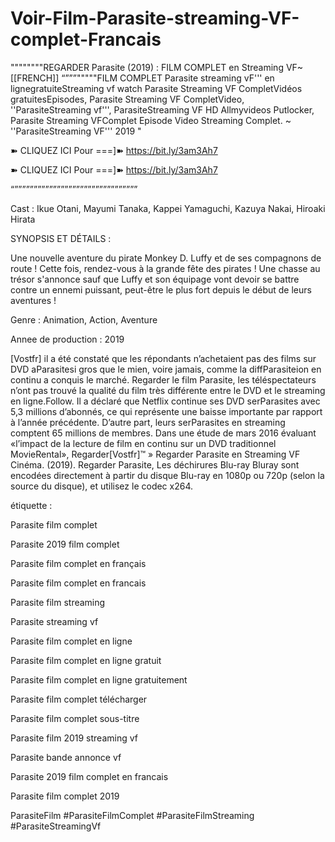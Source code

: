 # Voir-Film-Parasite-streaming-VF-complet-Francais
""""""""REGARDER Parasite (2019) : FILM COMPLET en Streaming VF~[[FRENCH]] “”””"""""FILM COMPLET Parasite streaming vF''' en lignegratuiteStreaming vf watch Parasite Streaming VF CompletVidéos gratuitesEpisodes, Parasite Streaming VF CompletVideo, ''ParasiteStreaming vf''', ParasiteStreaming VF HD Allmyvideos Putlocker, Parasite Streaming VFComplet Episode Video Streaming Complet. ~ ''ParasiteStreaming VF''' 2019 "

➽ CLIQUEZ ICI Pour ===]➽ https://bit.ly/3am3Ah7

➽ CLIQUEZ ICI Pour ===]➽ https://bit.ly/3am3Ah7

“””””””””””””””””””””””””””””””””

Cast : Ikue Otani, Mayumi Tanaka, Kappei Yamaguchi, Kazuya Nakai, Hiroaki Hirata

SYNOPSIS ET DÉTAILS :

Une nouvelle aventure du pirate Monkey D. Luffy et de ses compagnons de route ! Cette fois, rendez-vous à la grande fête des pirates ! Une chasse au trésor s'annonce sauf que Luffy et son équipage vont devoir se battre contre un ennemi puissant, peut-être le plus fort depuis le début de leurs aventures !

Genre : Animation, Action, Aventure

Annee de production : 2019

[Vostfr] il a été constaté que les répondants n’achetaient pas des films sur DVD aParasitesi gros que le mien, voire jamais, comme la diffParasiteion en continu a conquis le marché. Regarder le film Parasite, les téléspectateurs n’ont pas trouvé la qualité du film très différente entre le DVD et le streaming en ligne.Follow. Il a déclaré que Netflix continue ses DVD serParasites avec 5,3 millions d’abonnés, ce qui représente une baisse importante par rapport à l’année précédente. D’autre part, leurs serParasites en streaming comptent 65 millions de membres. Dans une étude de mars 2016 évaluant «l’impact de la lecture de film en continu sur un DVD traditionnel MovieRental», Regarder[Vostfr]™ » Regarder Parasite en Streaming VF Cinéma. (2019). Regarder Parasite, Les déchirures Blu-ray Bluray sont encodées directement à partir du disque Blu-ray en 1080p ou 720p (selon la source du disque), et utilisez le codec x264.

étiquette :

Parasite film complet

Parasite 2019 film complet

Parasite film complet en français

Parasite film complet en francais

Parasite film streaming

Parasite streaming vf

Parasite film complet en ligne

Parasite film complet en ligne gratuit

Parasite film complet en ligne gratuitement

Parasite film complet télécharger

Parasite film complet sous-titre

Parasite film 2019 streaming vf

Parasite bande annonce vf

Parasite 2019 film complet en francais

Parasite film complet 2019

ParasiteFilm #ParasiteFilmComplet #ParasiteFilmStreaming #ParasiteStreamingVf
